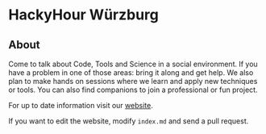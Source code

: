# HackyHour Würzburg
## About
Come to talk about Code, Tools and Science in a social environment.
If you have a problem in one of those areas: bring it along and get help.
We also plan to make hands on sessions where we learn and apply new techniques or tools.
You can also find companions to join a professional or fun project.

For up to date information visit our [website](http://hackyhour.github.io/Wuerzburg/).

If you want to edit the website, modify `index.md` and send a pull request.
